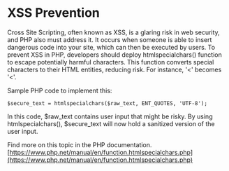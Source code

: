 # XSS Prevention

Cross Site Scripting, often known as XSS, is a glaring risk in web security, and PHP also must address it. It occurs when someone is able to insert dangerous code into your site, which can then be executed by users. To prevent XSS in PHP, developers should deploy htmlspecialchars() function to escape potentially harmful characters. This function converts special characters to their HTML entities, reducing risk. For instance, '<' becomes '&lt;'. 

Sample PHP code to implement this: 

```
$secure_text = htmlspecialchars($raw_text, ENT_QUOTES, 'UTF-8');
```

In this code, $raw_text contains user input that might be risky. By using htmlspecialchars(), $secure_text will now hold a sanitized version of the user input.  

Find more on this topic in the PHP documentation. [https://www.php.net/manual/en/function.htmlspecialchars.php](https://www.php.net/manual/en/function.htmlspecialchars.php)